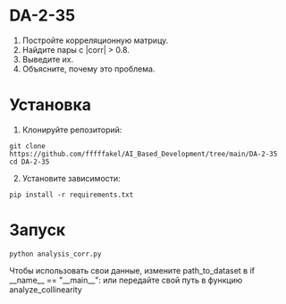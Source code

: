 # DA-2-35
1. Постройте корреляционную матрицу.
2. Найдите пары с |corr| > 0.8.
3. Выведите их.
4. Объясните, почему это проблема.


# Установка
1. Клонируйте репозиторий:
```
git clone https://github.com/fffffakel/AI_Based_Development/tree/main/DA-2-35
cd DA-2-35
```
2. Установите зависимости:
```
pip install -r requirements.txt
```

# Запуск
```
python analysis_corr.py
```

Чтобы использовать свои данные, измените path_to_dataset в  if \_\_name__ == "_\_main__": или передайте свой путь в функцию analyze_collinearity
